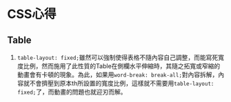 # CSS心得

## Table

1. `table-layout: fixed;`雖然可以強制使得表格不隨內容自己調整，而能寫死寬度比例，然而施用了此性質的Table在側欄水平伸縮時，其隨之拓寬或窄縮的動畫會有卡頓的現象。為此，如果用`word-break: break-all;`對內容拆解，內容就不會擠壓到原本th所設置的寬度比例，這樣就不需要用`table-layout: fixed;`了，而動畫的問題也就迎刃而解。
